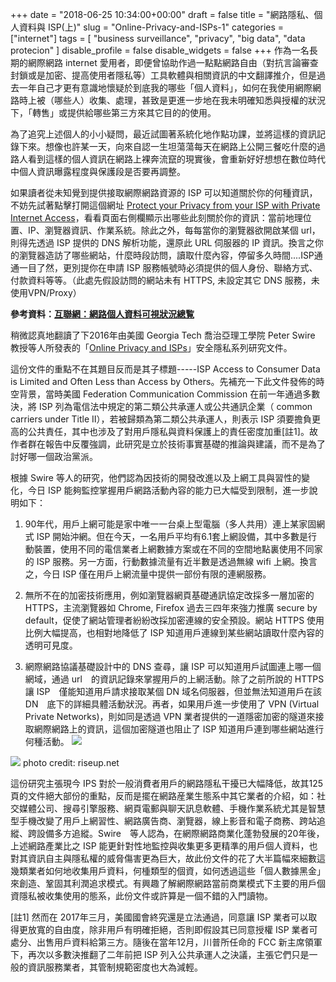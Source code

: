 ﻿+++
date = "2018-06-25 10:34:00+00:00"
draft = false
title = "網路隱私、個人資料與 ISP(上)"
slug = "Online-Privacy-and-ISPs-1"
categories = ["internet"]
tags = [
  "business surveillance",
  "privacy",
  "big data",
  "data protecion"
  ]
disable_profile = false
disable_widgets = false
+++
作為一名長期的網際網路 internet 愛用者，即便曾協助作過一點點網路自由（對抗言論審查封鎖或是加密、提高使用者隱私等）工具軟體與相關資訊的中文翻譯推介，但是過去一年自己才更有意識地懷疑於到底我的哪些「個人資料」，如何在我使用網際網路時上被（哪些人）收集、處理，甚致是更進一步地在我未明確知悉與授權的狀況下，「轉售」或提供給哪些第三方來其它目的的使用。

為了追究上述個人的小小疑問，最近試圖著系統化地作點功課，並將這樣的資訊記錄下來。想像也許某一天，向來自認一生坦蕩蕩每天在網路上公開三餐吃什麼的過路人看到這樣的個人資訊在網路上裸奔流竄的現實後，會重新好好想想在數位時代中個人資訊曝露程度與保護段是否要再調整。

<!--more-->

如果讀者從未知覺到提供接取網際網路資源的 ISP 可以知道關於你的何種資訊，不妨先試著點擊打開這個網址 [Protect your Privacy from your ISP with Private Internet Access](https://www.privateinternetaccess.com/pages/privacy-from-internet-service-provider-isp)，看看頁面右側欄顯示出哪些此刻關於你的資訊：當前地理位置、IP、瀏覽器資訊、作業系統。除此之外，每每當你的瀏覽器欲開啟某個 url，則得先透過 ISP 提供的 DNS  解析功能，還原此 URL 伺服器的 IP 資訊。換言之你的瀏覽器造訪了哪些網站，什麼時段訪問，讀取什麼內容，停留多久時間....ISP通通一目了然，更別提你在申請 ISP 服務帳號時必須提供的個人身份、聯絡方式、付款資料等等。（此處先假設訪問的網站未有 HTTPS, 未設定其它 DNS 服務，未使用VPN/Proxy）

**參考資料：[互聯網：網路個人資料可視狀況總覧 ](https://blog.jxtsai.info/2016/11/09/5wofinformationonline/)**

稍微認真地翻讀了下2016年由美國 Georgia Tech 喬治亞理工學院 Peter Swire 教授等人所發表的「[Online Privacy and ISPs](https://www.privateinternetaccess.com/pages/privacy-from-internet-service-provider-isp)」安全隱私系列研究文件。

這份文件的重點不在其題目反而是其子標題-----ISP Access to Consumer Data is Limited and Often Less than Access by Others。先補充一下此文件發佈的時空背景，當時美國 Federation Communication Commission 在前一年通過多數決，將 ISP 列為電信法中規定的第二類公共承運人或公共通訊企業（ common carriers under Title II），若被歸類為第二類公共承運人，則表示 ISP 須要擔負更高的公共責任，其中也涉及了對用戶隱私與資料保護上的責任密度加重[註1]。故作者群在報告中反覆強調，此研究是立於技術事實基礎的推論與建議，而不是為了討好哪一個政治黨派。

根據 Swire 等人的研究，他們認為因技術的開發改進以及上網工具與習性的變化，今日 ISP 能夠監控掌握用戶網路活動內容的能力已大幅受到限制，進一步說明如下：

1. 90年代，用戶上網可能是家中唯一一台桌上型電腦（多人共用）連上某家固網式 ISP 開始沖網。但在今天，一名用戶平均有6.1套上網設備，其中多數是行動裝置，使用不同的電信業者上網數據方案或在不同的空間地點裏使用不同家的 ISP 服務。另一方面，行動數據流量有近半數是透過無線 wifi 上網。換言之，今日 ISP 僅在用戶上網流量中提供一部份有限的連網服務。

2. 無所不在的加密技術應用，例如瀏覽器網頁基礎通訊協定改採多一層加密的 HTTPS，主流瀏覽器如 Chrome, Firefox 過去三四年來強力推廣 secure by default，促使了網站管理者紛紛改採加密連線的安全預設。網站 HTTPS 使用比例大幅提高，也相對地降低了 ISP 知道用戶連線到某些網站讀取什麼內容的透明可見度。

3. 網際網路協議基礎設計中的 DNS 查尋，讓 ISP 可以知道用戶試圖連上哪一個網域，通過 url　的資訊記錄來掌握用戶的上網活動。除了之前所說的 HTTPS 讓 ISP　僅能知道用戶請求接取某個 DN 域名伺服器，但並無法知道用戶在該 DN　底下的詳細具體活動狀況。再者，如果用戶進一步使用了 VPN (Virtual Private Networks)，則如同是透過 VPN 業者提供的一道隱密加密的隧道來接取網際網路上的資訊，這個加密隧道也阻止了 ISP 知道用戶連到哪些網站進行何種活動。
![](https://riseup.net/vpn/how-vpn-works/vpn-01_large.png)

![](https://riseup.net/vpn/how-vpn-works/vpn-02_large.png)
photo credit: riseup.net

這份研究主張現今 IPS 對於一般消費者用戶的網路隱私干擾已大幅降低，故其125頁的文件絕大部份的重點，反而是擺在網路産業生態系中其它業者的介紹，如：社交媒體公司、搜尋引擎服務、網頁電郵與聊天訊息軟體、手機作業系統尤其是智慧型手機改變了用戶上網習性、網路廣告商、瀏覽器，線上影音和電子商務、跨站追縱、跨設備多方追縱。Swire　等人認為，在網際網路商業化蓬勃發展的20年後，上述網路產業比之 ISP 能更針對性地監控與收集更多更精準的用戶個人資料，也對其資訊自主與隱私權的威脅傷害更為巨大，故此份文件的花了大半篇幅來細數這幾類業者如何地收集用戶資料，何㮔類型的個資，如何透過這些「個人數據黑金」來創造、鞏固其利潤追求模式。有興趣了解網際網路當前商業模式下主要的用戶個資隱私被收集使用的態系，此份文件或許算是一個不錯的入門讀物。

[註1] 然而在 2017年三月，美國國會終究還是立法通過，同意讓 ISP 業者可以取得更放寬的自由度，除非用戶有明確拒絕，否則即假設其已同意授權 ISP 業者可處分、出售用戶資料給第三方。隨後在當年12月，川普所任命的 FCC 新主席領軍下，再次以多數決推翻了二年前把 ISP 列入公共承運人之決議，主張它們只是一般的資訊服務業者，其管制規範密度也大為減輕。


